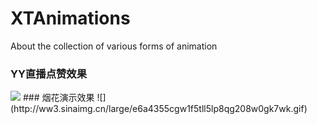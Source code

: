 # XTAnimations
About the collection of various forms of animation

### YY直播点赞效果
<img src="http://ww3.sinaimg.cn/large/e6a4355cgw1f5tt0c2ka8g208w0gunph.gif"/>
### 烟花演示效果
![](http://ww3.sinaimg.cn/large/e6a4355cgw1f5tll5lp8qg208w0gk7wk.gif)

